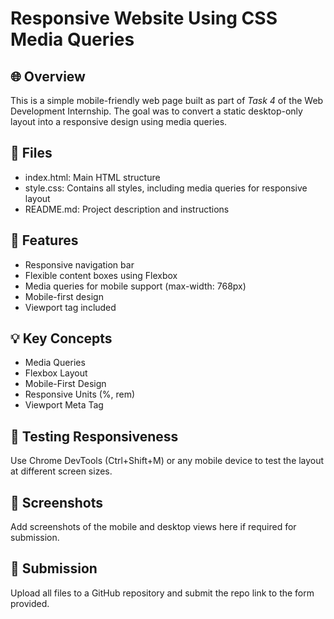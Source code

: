 # Responsive Website Using CSS Media Queries

## 🌐 Overview

This is a simple mobile-friendly web page built as part of *Task 4* of the Web Development Internship. The goal was to convert a static desktop-only layout into a responsive design using media queries.

## 📁 Files

- index.html: Main HTML structure
- style.css: Contains all styles, including media queries for responsive layout
- README.md: Project description and instructions

## 🎯 Features

- Responsive navigation bar
- Flexible content boxes using Flexbox
- Media queries for mobile support (max-width: 768px)
- Mobile-first design
- Viewport tag included

## 💡 Key Concepts

- Media Queries
- Flexbox Layout
- Mobile-First Design
- Responsive Units (%, rem)
- Viewport Meta Tag

## 🧪 Testing Responsiveness

Use Chrome DevTools (Ctrl+Shift+M) or any mobile device to test the layout at different screen sizes.

## 📸 Screenshots

Add screenshots of the mobile and desktop views here if required for submission.

## 🔗 Submission

Upload all files to a GitHub repository and submit the repo link to the form provided.